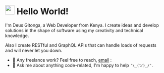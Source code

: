 # <div><img src="https://media.giphy.com/media/hvRJCLFzcasrR4ia7z/giphy.gif" width="30px"> Hello World! </div>

I'm Deus Gitonga, a Web Developer from Kenya. I create ideas and develop solutions in the shape of software using my creativity and technical knowledge. 

Also I create RESTful and GraphQL APIs that can handle loads of requests and will never let you down.

- 💼 Any freelance work? Feel free to reach, [email](mailto:gitonga.deus@gmail.com) :
- 💬 Ask me about anything code-related, I'm happy to help `¯\_(ツ)_/¯.`


<!-- ## Tech Stack:

<p>
	<img alt="JS" src="./skill_icons/javascript.svg" width=45px height=45px/>
	<img alt="React" src="./skill_icons/react.svg" width=45px height=45px/>
	<img alt="TypeScript" src="./skill_icons/typescript.svg" width=45px height=45px/>
	<img alt="Node JS" src="./skill_icons/node-js.svg" width=45px height=45px/>
	<img alt="GraphQL" src="./skill_icons/graphql.svg" width=45px height=45px/>
	<img alt="MongoDB" src="./skill_icons/mongodb.svg" width=45px height=45px/>
</p> -->

<!-- ##  -->
<!-- 
<img src="https://github-readme-stats.vercel.app/api?username=gitonga-deus&show_icons=true&hide_border=true&count_private=true&theme=dark" />

##

<img src="https://github-readme-stats.vercel.app/api/top-langs/?username=gitonga-deus&theme=dark&hide_border=true&layout=compact"/>

 -->
